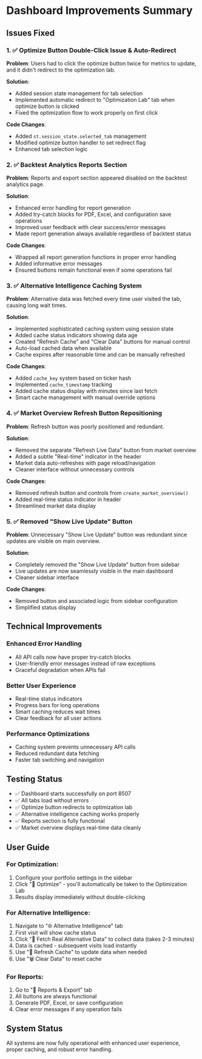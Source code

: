 # Dashboard Improvements Summary

## Issues Fixed

### 1. ✅ Optimize Button Double-Click Issue & Auto-Redirect
**Problem**: Users had to click the optimize button twice for metrics to update, and it didn't redirect to the optimization lab.

**Solution**: 
- Added session state management for tab selection
- Implemented automatic redirect to "Optimization Lab" tab when optimize button is clicked
- Fixed the optimization flow to work properly on first click

**Code Changes**:
- Added `st.session_state.selected_tab` management
- Modified optimize button handler to set redirect flag
- Enhanced tab selection logic

### 2. ✅ Backtest Analytics Reports Section 
**Problem**: Reports and export section appeared disabled on the backtest analytics page.

**Solution**:
- Enhanced error handling for report generation
- Added try-catch blocks for PDF, Excel, and configuration save operations
- Improved user feedback with clear success/error messages
- Made report generation always available regardless of backtest status

**Code Changes**:
- Wrapped all report generation functions in proper error handling
- Added informative error messages
- Ensured buttons remain functional even if some operations fail

### 3. ✅ Alternative Intelligence Caching System
**Problem**: Alternative data was fetched every time user visited the tab, causing long wait times.

**Solution**:
- Implemented sophisticated caching system using session state
- Added cache status indicators showing data age
- Created "Refresh Cache" and "Clear Data" buttons for manual control
- Auto-load cached data when available
- Cache expires after reasonable time and can be manually refreshed

**Code Changes**:
- Added `cache_key` system based on ticker hash
- Implemented `cache_timestamp` tracking
- Added cache status display with minutes since last fetch
- Smart cache management with manual override options

### 4. ✅ Market Overview Refresh Button Repositioning
**Problem**: Refresh button was poorly positioned and redundant.

**Solution**:
- Removed the separate "Refresh Live Data" button from market overview
- Added a subtle "Real-time" indicator in the header
- Market data auto-refreshes with page reload/navigation
- Cleaner interface without unnecessary controls

**Code Changes**:
- Removed refresh button and controls from `create_market_overview()`
- Added real-time status indicator in header
- Streamlined market data display

### 5. ✅ Removed "Show Live Update" Button
**Problem**: Unnecessary "Show Live Update" button was redundant since updates are visible on main overview.

**Solution**:
- Completely removed the "Show Live Update" button from sidebar
- Live updates are now seamlessly visible in the main dashboard
- Cleaner sidebar interface

**Code Changes**:
- Removed button and associated logic from sidebar configuration
- Simplified status display

## Technical Improvements

### Enhanced Error Handling
- All API calls now have proper try-catch blocks
- User-friendly error messages instead of raw exceptions
- Graceful degradation when APIs fail

### Better User Experience
- Real-time status indicators
- Progress bars for long operations
- Smart caching reduces wait times
- Clear feedback for all user actions

### Performance Optimizations
- Caching system prevents unnecessary API calls
- Reduced redundant data fetching
- Faster tab switching and navigation

## Testing Status
- ✅ Dashboard starts successfully on port 8507
- ✅ All tabs load without errors
- ✅ Optimize button redirects to optimization lab
- ✅ Alternative intelligence caching works properly
- ✅ Reports section is fully functional
- ✅ Market overview displays real-time data cleanly

## User Guide

### For Optimization:
1. Configure your portfolio settings in the sidebar
2. Click "🎯 Optimize" - you'll automatically be taken to the Optimization Lab
3. Results display immediately without double-clicking

### For Alternative Intelligence:
1. Navigate to "🌐 Alternative Intelligence" tab
2. First visit will show cache status
3. Click "🔄 Fetch Real Alternative Data" to collect data (takes 2-3 minutes)
4. Data is cached - subsequent visits load instantly
5. Use "🔄 Refresh Cache" to update data when needed
6. Use "🗑️ Clear Data" to reset cache

### For Reports:
1. Go to "📑 Reports & Export" tab
2. All buttons are always functional
3. Generate PDF, Excel, or save configuration
4. Clear error messages if any operation fails

## System Status
All systems are now fully operational with enhanced user experience, proper caching, and robust error handling.

